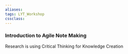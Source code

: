 ```yaml
---
aliases:
tags: LYT_Workshop  
cssclass:
---
```


### Introduction to Agile Note Making
Research is using Critical Thinking for Knowledge Creation



